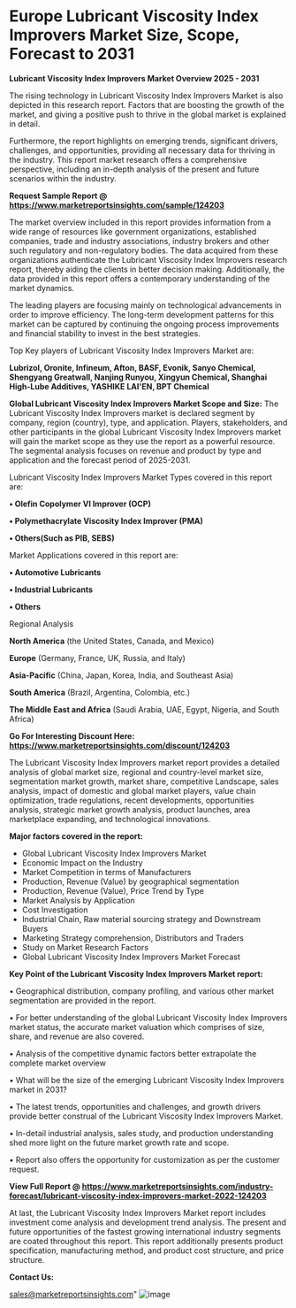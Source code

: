 # Europe Lubricant Viscosity Index Improvers Market Size, Scope, Forecast to 2031

<Strong> Lubricant Viscosity Index Improvers Market Overview 2025 - 2031</strong>

The rising technology in Lubricant Viscosity Index Improvers Market is also depicted in this research report. Factors that are boosting the growth of the market, and giving a positive push to thrive in the global market is explained in detail.

Furthermore, the report highlights on emerging trends, significant drivers, challenges, and opportunities, providing all necessary data for thriving in the industry. This report market research offers a comprehensive perspective, including an in-depth analysis of the present and future scenarios within the industry.

<strong>Request Sample Report @ <a href=https://www.marketreportsinsights.com/sample/124203>https://www.marketreportsinsights.com/sample/124203</a></strong>

The market overview included in this report provides information from a wide range of resources like government organizations, established companies, trade and industry associations, industry brokers and other such regulatory and non-regulatory bodies. The data acquired from these organizations authenticate the Lubricant Viscosity Index Improvers research report, thereby aiding the clients in better decision making. Additionally, the data provided in this report offers a contemporary understanding of the market dynamics.

The leading players are focusing mainly on technological advancements in order to improve efficiency. The long-term development patterns for this market can be captured by continuing the ongoing process improvements and financial stability to invest in the best strategies.

Top Key players of Lubricant Viscosity Index Improvers Market are:

<strong>Lubrizol, Oronite, Infineum, Afton, BASF, Evonik, Sanyo Chemical, Shengyang Greatwall, Nanjing Runyou, Xingyun Chemical, Shanghai High-Lube Additives, YASHIKE LAI'EN, BPT Chemical</strong>

<strong><b>Global Lubricant Viscosity Index Improvers Market Scope and Size:</b></strong>
The Lubricant Viscosity Index Improvers market is declared segment by company, region (country), type, and application. Players, stakeholders, and other participants in the global Lubricant Viscosity Index Improvers market will gain the market scope as they use the report as a powerful resource. The segmental analysis focuses on revenue and product by type and application and the forecast period of 2025-2031.

Lubricant Viscosity Index Improvers Market Types covered in this report are:

<strong>• Olefin Copolymer VI Improver (OCP)

• Polymethacrylate Viscosity Index Improver (PMA)

• Others(Such as PIB, SEBS)</strong>

Market Applications covered in this report are:

<strong>• Automotive Lubricants

• Industrial Lubricants

• Others</strong> 

Regional Analysis

<strong>North America</strong> (the United States, Canada, and Mexico)

<strong>Europe</strong> (Germany, France, UK, Russia, and Italy)

<strong>Asia-Pacific</strong> (China, Japan, Korea, India, and Southeast Asia)

<strong>South America</strong> (Brazil, Argentina, Colombia, etc.)

<strong>The Middle East and Africa</strong> (Saudi Arabia, UAE, Egypt, Nigeria, and South Africa)

<strong>Go For Interesting Discount Here: <a href=https://www.marketreportsinsights.com/discount/124203>https://www.marketreportsinsights.com/discount/124203</a></strong>

The Lubricant Viscosity Index Improvers market report provides a detailed analysis of global market size, regional and country-level market size, segmentation market growth, market share, competitive Landscape, sales analysis, impact of domestic and global market players, value chain optimization, trade regulations, recent developments, opportunities analysis, strategic market growth analysis, product launches, area marketplace expanding, and technological innovations.

<strong><b>Major factors covered in the report:</b></strong>
<ul>
  <li>Global Lubricant Viscosity Index Improvers Market </li>
  <li>Economic Impact on the Industry</li>
  <li>Market Competition in terms of Manufacturers</li>
  <li>Production, Revenue (Value) by geographical segmentation</li>
  <li>Production, Revenue (Value), Price Trend by Type</li>
  <li>Market Analysis by Application</li>
  <li>Cost Investigation</li>
  <li>Industrial Chain, Raw material sourcing strategy and Downstream Buyers</li>
  <li>Marketing Strategy comprehension, Distributors and Traders</li>
  <li>Study on Market Research Factors</li>
  <li>Global Lubricant Viscosity Index Improvers Market Forecast</li>
</ul>

<strong><b>Key Point of the Lubricant Viscosity Index Improvers Market report:</b></strong>

• Geographical distribution, company profiling, and various other market segmentation are provided in the report.

• For better understanding of the global Lubricant Viscosity Index Improvers market status, the accurate market valuation which comprises of size, share, and revenue are also covered.

• Analysis of the competitive dynamic factors better extrapolate the complete market overview

• What will be the size of the emerging Lubricant Viscosity Index Improvers market in 2031?

• The latest trends, opportunities and challenges, and growth drivers provide better construal of the Lubricant Viscosity Index Improvers Market.

• In-detail industrial analysis, sales study, and production understanding shed more light on the future market growth rate and scope.

• Report also offers the opportunity for customization as per the customer request.

<strong><b>View Full Report @ <a href=https://www.marketreportsinsights.com/industry-forecast/lubricant-viscosity-index-improvers-market-2022-124203>https://www.marketreportsinsights.com/industry-forecast/lubricant-viscosity-index-improvers-market-2022-124203</a></b></strong>


At last, the Lubricant Viscosity Index Improvers Market report includes investment come analysis and development trend analysis. The present and future opportunities of the fastest growing international industry segments are coated throughout this report. This report additionally presents product specification, manufacturing method, and product cost structure, and price structure.

<strong>Contact Us:</strong>

sales@marketreportsinsights.com"
![image](https://github.com/user-attachments/assets/65936d35-a3df-4bf6-96bf-767a181e28f2)
